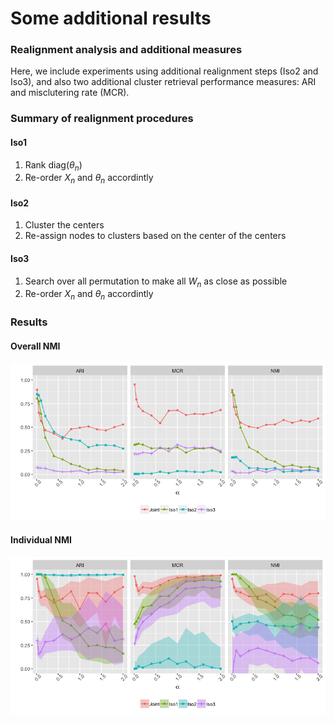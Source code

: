 Some additional results
================

### Realignment analysis and additional measures

Here, we include experiments using additional realignment steps (Iso2 and Iso3), and also two additional cluster retrieval performance measures: ARI and misclutering rate (MCR).

### Summary of realignment procedures

#### Iso1

1.  Rank diag(*θ*<sub>*n*</sub>)
2.  Re-order *X*<sub>*n*</sub> and *θ*<sub>*n*</sub> accordintly

#### Iso2

1.  Cluster the centers
2.  Re-assign nodes to clusters based on the center of the centers

#### Iso3

1.  Search over all permutation to make all *W*<sub>*n*</sub> as close as possible
2.  Re-order *X*<sub>*n*</sub> and *θ*<sub>*n*</sub> accordintly

### Results

#### Overall NMI

![](overall_nmi.png)

#### Individual NMI

![](individual_nmi.png)
